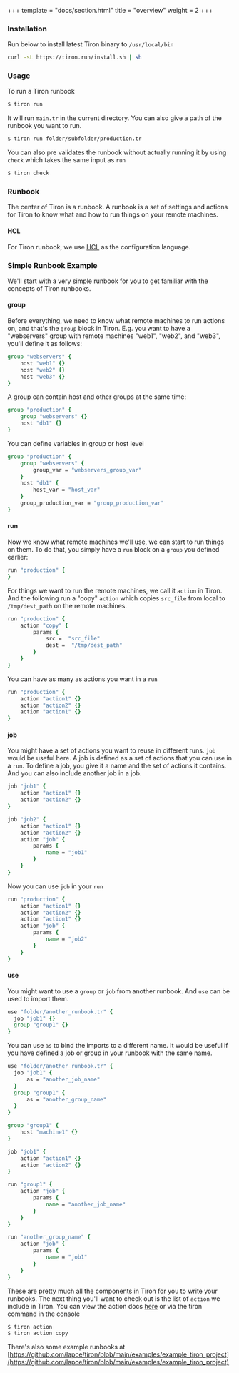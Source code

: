 +++
template = "docs/section.html"
title = "overview"
weight = 2
+++

### Installation

Run below to install latest Tiron binary to ```/usr/local/bin```

```bash
curl -sL https://tiron.run/install.sh | sh
```

### Usage

To run a Tiron runbook

```bash
$ tiron run
```

It will run `main.tr` in the current directory.
You can also give a path of the runbook you want to run.

```bash
$ tiron run folder/subfolder/production.tr
```

You can also pre validates the runbook without actually running it by using `check`
which takes the same input as `run`

```bash
$ tiron check
```

### Runbook

The center of Tiron is a runbook. A runbook is a set of settings and actions
for Tiron to know what and how to run things on your remote machines.

#### HCL

For Tiron runbook, we use [HCL](https://github.com/hashicorp/hcl) as the configuration
language.

### Simple Runbook Example

We'll start with a very simple runbook for you to get familiar with the concepts
of Tiron runbooks.

#### group

Before everything, we need to know what remote machines to run actions on, and that's
the `group` block in Tiron. E.g. you want to have a "webservers" group with remote machines
"web1", "web2", and "web3", you'll define it as follows:

```tcl
group "webservers" {
    host "web1" {}
    host "web2" {}
    host "web3" {}
}
```

A group can contain host and other groups at the same time:

```tcl
group "production" {
    group "webservers" {}
    host "db1" {}
}
```

You can define variables in group or host level

```tcl
group "production" {
    group "webservers" {
        group_var = "webservers_group_var"
    }
    host "db1" {
        host_var = "host_var"
    }
    group_production_var = "group_production_var"
}
```

#### run

Now we know what remote machines we'll use,
we can start to run things on them. To do that,
you simply have a `run` block on a `group` you defined earlier:

```tcl
run "production" {
}
```

For things we want to run the remote machines, we call it `action` in Tiron.
And the following run a "copy" `action` which copies `src_file` from local
to `/tmp/dest_path` on the remote machines.

```tcl
run "production" {
    action "copy" {
        params {
            src =  "src_file"
            dest =  "/tmp/dest_path" 
        }
    }
}
```

You can have as many as actions you want in a `run`

```tcl
run "production" {
    action "action1" {}
    action "action2" {}
    action "action1" {}
}
```

#### job

You might have a set of actions you want to reuse in different runs.
`job` would be useful here. A job is defined as a set of actions
that you can use in a `run`. To define a job, you give it a name
and the set of actions it contains. And you can also include another job in a job.

```tcl
job "job1" {
    action "action1" {}
    action "action2" {}
}

job "job2" {
    action "action1" {}
    action "action2" {}
    action "job" {
        params {
            name = "job1"
        }
    }
}
```

Now you can use `job` in your `run`

```tcl
run "production" {
    action "action1" {}
    action "action2" {}
    action "action1" {}
    action "job" {
        params {
            name = "job2"
        }
    }
}
```

#### use

You might want to use a `group` or `job` from another runbook. And `use` can be used to
import them.

```tcl
use "folder/another_runbook.tr" { 
  job "job1" {}
  group "group1" {}
} 
```

You can use `as` to bind the imports to a different name. It would be useful if
you have defined a job or group in your runbook with the same name.

```tcl
use "folder/another_runbook.tr" { 
  job "job1" {
      as = "another_job_name"
  }
  group "group1" {
      as = "another_group_name"
  }
} 

group "group1" {
    host "machine1" {}
}

job "job1" {
    action "action1" {}
    action "action2" {}
}

run "group1" {
    action "job" {
        params {
            name = "another_job_name"
        }
    }
}

run "another_group_name" {
    action "job" {
        params {
            name = "job1"
        }
    }
}
```

These are pretty much all the components in Tiron for you to write your runbooks.
The next thing you'll want to check out is the list of `action` we include in Tiron.
You can view the action docs [here](/docs/actions/command/) or via the tiron command in the console

```bash
$ tiron action
$ tiron action copy
```

There's also some example runbooks at [https://github.com/lapce/tiron/blob/main/examples/example_tiron_project](https://github.com/lapce/tiron/blob/main/examples/example_tiron_project)
